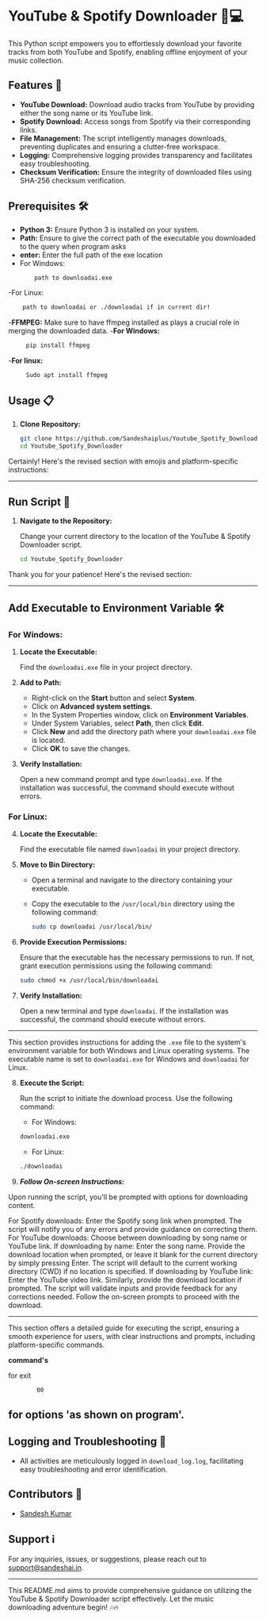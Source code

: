 
# YouTube & Spotify Downloader 🎵💻

This Python script empowers you to effortlessly download your favorite tracks from both YouTube and Spotify, enabling offline enjoyment of your music collection.

## Features 🚀

- **YouTube Download:** Download audio tracks from YouTube by providing either the song name or its YouTube link.
- **Spotify Download:** Access songs from Spotify via their corresponding links.
- **File Management:** The script intelligently manages downloads, preventing duplicates and ensuring a clutter-free workspace.
- **Logging:** Comprehensive logging provides transparency and facilitates easy troubleshooting.
- **Checksum Verification:** Ensure the integrity of downloaded files using SHA-256 checksum verification.

## Prerequisites 🛠️

- **Python 3:** Ensure Python 3 is installed on your system.
- **Path:** Ensure to give the correct path of the executable you downloaded to the query when program asks
- **enter:** Enter the full path of the exe location
- For Windows: 
  ```bash
      path to downloadai.exe
   ```
-For Linux:
  ```bash
      path to downloadai or ./downloadai if in current dir!
   ```
-**FFMPEG:** Make sure to have ffmpeg installed as plays a crucial role in merging the downloaded data.
-**For Windows:**
 ```bash
      pip install ffmpeg
   ```
-**For linux:**
 ```bash
      Sudo apt install ffmpeg
   ```

## Usage 📋

1. **Clone Repository:**
   ```bash
   git clone https://github.com/Sandeshaiplus/Youtube_Spotify_Downloader.git
   cd Youtube_Spotify_Downloader
   ```

Certainly! Here's the revised section with emojis and platform-specific instructions:

---

## Run Script 🚀

1. **Navigate to the Repository:**

   Change your current directory to the location of the YouTube & Spotify Downloader script.
   
   ```bash
   cd Youtube_Spotify_Downloader
   ```
Thank you for your patience! Here's the revised section:

---

## Add Executable to Environment Variable 🛠️

### For Windows:

1. **Locate the Executable:**
   
   Find the `downloadai.exe` file in your project directory.

2. **Add to Path:**

   - Right-click on the **Start** button and select **System**.
   - Click on **Advanced system settings**.
   - In the System Properties window, click on **Environment Variables**.
   - Under System Variables, select **Path**, then click **Edit**.
   - Click **New** and add the directory path where your `downloadai.exe` file is located.
   - Click **OK** to save the changes.

3. **Verify Installation:**

   Open a new command prompt and type `downloadai.exe`. If the installation was successful, the command should execute without errors.

### For Linux:

4. **Locate the Executable:**

   Find the executable file named `downloadai` in your project directory.

5. **Move to Bin Directory:**

   - Open a terminal and navigate to the directory containing your executable.
   - Copy the executable to the `/usr/local/bin` directory using the following command:
   
     ```bash
     sudo cp downloadai /usr/local/bin/
     ```

6. **Provide Execution Permissions:**

   Ensure that the executable has the necessary permissions to run. If not, grant execution permissions using the following command:

   ```bash
   sudo chmod +x /usr/local/bin/downloadai
   ```

7. **Verify Installation:**

   Open a new terminal and type `downloadai`. If the installation was successful, the command should execute without errors.

---

This section provides instructions for adding the `.exe` file to the system's environment variable for both Windows and Linux operating systems. The executable name is set to `downloadai.exe` for Windows and `downloadai` for Linux.


8. **Execute the Script:**

   Run the script to initiate the download process. Use the following command:

   - For Windows:
   
   ```bash
   downloadai.exe
   ```

   - For Linux:
   
   ```bash
   ./downloadai
   ```

9. ***Follow On-screen Instructions:***

Upon running the script, you'll be prompted with options for downloading content.

For Spotify downloads:
Enter the Spotify song link when prompted.
The script will notify you of any errors and provide guidance on correcting them.
For YouTube downloads:
Choose between downloading by song name or YouTube link.
If downloading by name:
Enter the song name.
Provide the download location when prompted, or leave it blank for the current directory by simply pressing Enter.
The script will default to the current working directory (CWD) if no location is specified.
If downloading by YouTube link:
Enter the YouTube video link.
Similarly, provide the download location if prompted.
The script will validate inputs and provide feedback for any corrections needed.
Follow the on-screen prompts to proceed with the download.

---

This section offers a detailed guide for executing the script, ensuring a smooth experience for users, with clear instructions and prompts, including platform-specific commands.

**command's**

  for exit
  ```bash
          00
   ```

  for options 'as shown on program'.
---------------------
## Logging and Troubleshooting 📝

- All activities are meticulously logged in `download_log.log`, facilitating easy troubleshooting and error identification.

## Contributors 🤝

- [Sandesh Kumar](https://github.com/Sandeshaiplus)

## Support ℹ️

For any inquiries, issues, or suggestions, please reach out to support@sandeshai.in.

---

This README.md aims to provide comprehensive guidance on utilizing the YouTube & Spotify Downloader script effectively. Let the music downloading adventure begin! 🎶🔥
